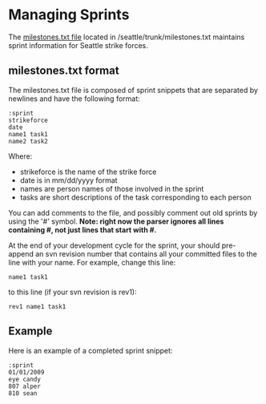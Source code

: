 # Managing Sprints

The [milestones.txt file](http://seattle.poly.edu/svn/seattle/trunk/milestones.txt) located in /seattle/trunk/milestones.txt maintains sprint information for Seattle strike forces.

## milestones.txt format

The milestones.txt file is composed of sprint snippets that are separated by newlines and have the following format:
```
:sprint
strikeforce
date
name1 task1
name2 task2
``` 

Where:
 * strikeforce is the name of the strike force
 * date is in mm/dd/yyyy format
 * names are person names of those involved in the sprint
 * tasks are short descriptions of the task corresponding to each person

You can add comments to the file, and possibly comment out old sprints by using the '#' symbol. **Note: right now the parser ignores all lines containing #, not just lines that start with #.**


At the end of your development cycle for the sprint, your should pre-append an svn revision number that contains all your committed files to the line with your name. For example, change this line:
```
name1 task1
```
to this line (if your svn revision is rev1):
```
rev1 name1 task1
```

## Example

Here is an example of a completed sprint snippet:
```
:sprint
01/01/2009
eye candy
807 alper
810 sean
```